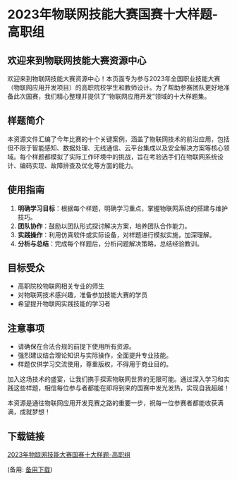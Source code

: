  # 2023年物联网技能大赛国赛十大样题-高职组

 ## 欢迎来到物联网技能大赛资源中心

 欢迎来到物联网技能大赛资源中心！本页面专为参与2023年全国职业技能大赛（物联网应用开发项目）的高职院校学生和教师设计。为了帮助参赛团队更好地准备此次国赛，我们精心整理并提供了“物联网应用开发”领域的十大样题集。

 ## 样题简介

 本资源文件汇编了今年比赛的十个关键案例，涵盖了物联网技术的前沿应用，包括但不限于智能感知、数据处理、无线通信、云平台集成以及安全解决方案等核心领域。每个样题都模拟了实际工作环境中的挑战，旨在考验选手们在物联网系统设计、编码实现、故障排查及优化等方面的能力。

 ## 使用指南

 1. **明确学习目标**：根据每个样题，明确学习重点，掌握物联网系统的搭建与维护技巧。
 2. **团队协作**：鼓励以团队形式探讨解决方案，培养团队合作能力。
 3. **实践操作**：利用仿真软件或实际设备，对样题进行模拟实施，加深理解。
 4. **分析与总结**：完成每个样题后，分析问题解决策略，总结经验教训。

 ## 目标受众

 - 高职院校物联网相关专业的师生
 - 对物联网技术感兴趣，准备参加技能大赛的学员
 - 希望提升物联网实践技能的学习者

 ## 注意事项

 - 请确保在合法合规的前提下使用所有资源。
 - 强烈建议结合理论知识与实际操作，全面提升专业技能。
 - 样题仅供学习交流使用，尊重版权，不得用于商业目的。

 加入这场技术的盛宴，让我们携手探索物联网世界的无限可能。通过深入学习和实践这些样题，相信每位参与者都能在即将到来的国赛中发光发热，实现自我超越！

 本资源是通往物联网应用开发竞赛之路的重要一步，祝每一位参赛者都能收获满满，成就梦想！

 ## 下载链接
 [2023年物联网技能大赛国赛十大样题-高职组](https://pan.quark.cn/s/9f25f5005e2c) 

 (备用: [备用下载](https://pan.baidu.com/s/1xMBchW0Qcle97FVFDdo4mg?pwd=1234))
